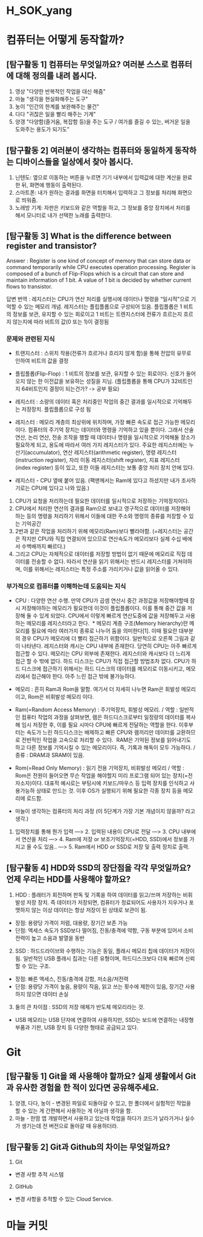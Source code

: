# H_SOK_yang

# 컴퓨터는 어떻게 동작할까?

## [탐구활동 1] 컴퓨터는 무엇일까요? 여러분 스스로 컴퓨터에 대해 정의를 내려 봅시다.

1. 영상 "다양한 반복적인 작업을 대신 해줌"
2. 마늘 "생각을 현실화해주는 도구"
3. 눙이 "인간의 한계를 보완해주는 물건"
4. 다다 "귀찮은 일을 빨리 해주는 기계"
5. 양갱 "다양함(즐거움, 복잡함 등)을 주는 도구 / 여가를 즐길 수 있는, 버거운 일을 도와주는 용도가 되기도"

## [탐구활동 2] 여러분이 생각하는 컴퓨터와 동일하게 동작하는 디바이스들을 일상에서 찾아 봅시다. 

1. 닌텐도: 옆으로 이동하는 버튼을 누르면 기기 내부에서 입력값에 대한 계산을 완료한 뒤, 화면에 행동이 출력된다.
2. 스마트폰: 내가 원하는 결과를 화면을 터치해서 입력하고 그 정보를 처리해 화면으로 띄워줌. 
3. 노래방 기계: 자판은 키보드와 같은 역할을 하고, 그 정보를 중앙 장치에서 처리를 해서 모니터로 내가 선택한 노래를 출력한다. 

## [탐구활동 3] What is the difference between register and transistor?

Answer : Register is one kind of concept of memory that can store data or command temporarily while CPU executes operation processing. Register is composed of a bunch of Flip-Flops which is a circuit that can store and maintain information of 1 bit. A value of 1 bit is decided by whether current flows to transistor.

답변 번역 : 레지스터는 CPU가 연산 처리를 실행시에 데이터나 명령을 “일시적"으로 기억할 수 있는 메모리 개념. 레지스터는 플립플롭으로 구성되어 있음. 플립플롭은 1 비트의 정보를 보관, 유지할 수 있는 회로이고 1 비트는 트렌지스터에 전류가 흐르는지 흐르지 않는지에 따라 비트의 값(0 또는 1)이 결정됨 

### 문제와 관련된 지식
* 트랜지스터 : 스위치 작용(전류가 흐르거나 흐리지 않게 함)을 통해 전압의 유무로 인하여 비트의 값을 결정

* 플립플롭(Flip-Flop) : 1 비트의 정보를 보관, 유지할 수 있는 회로이다. 신호가 들어오지 않는 한 이전값을 보유하는 성질을 지님. (플립플롭을 통해 CPU가 32비트인지 64비트인지 결정이 되는건가? -> 공부 필요)

* 레지스터 : 소량의 데이터 혹은 처리중인 작업의 중간 결과를 일시적으로 기억해두는 저장장치. 플립플롭으로 구성 됨

* 레지스터 : 메모리 계층의 최상위에 위치하며, 가장 빠른 속도로 접근 가능한 메모리이다. 컴퓨터의 주기억 장치는 데이터와 명령을 기억하고 있을 뿐이다. 그래서 산술 연산, 논리 연산, 전송 조작을 행할 때 데이터나 명령을 일시적으로 기억해둘 장소가 필요하게 되고, 용도에 따라서 여러 가지 레지스터가 있다. 주요한 레지스터에는 누산기(accumulator), 연산 레지스터(arithmetic register), 명령 레지스터(instruction register), 자리 이동 레지스터(shift register), 지표 레지스터(index register) 등이 있고, 또한 이들 레지스터는 보통 중앙 처리 장치 안에 있다.

* 레지스터 - CPU 옆에 붙어 있음. (팩맨께서는 Ram에 있다고 하셨지만 내가 조사하기로는 CPU에 있다고 나와 있음.)
1. CPU가 요청을 처리하는데 필요한 데이터를 일시적으로 저장하는 기억장치이다.
2. CPU에서 처리한 연산의 결과를 Ram으로 보내고 영구적으로 데이터를 저장해야 하는 등의 명령을 처리하기 위해서 이들에 대한 주소와 명령의 종류를 저장할 수 있는 기억공간
3. 2번과 같은 작업을 처리하기 위해 메모리(Ram)보다 빨라야함. (=레지스터는 공간은 작지만 CPU와 직접 연결되어 있으므로 연산속도가 메모리보다 실제 수십 배에서 수백배까지 빠르다.) 
4. 그리고 CPU는 자체적으로 데이터를 저장할 방법이 없기 때문에 메모리로 직접 데이터를 전송할 수 없다. 따라서 연산을 읽기 위해서는 반드시 레지스터를 거쳐야하며, 이를 위해서는 레지스터는 특정 주소를 가리키거나 값을 읽어올 수 있다.

### 부가적으로 컴퓨터를 이해하는데 도움되는 지식

* CPU : 다양한 연산 수행. 만약 CPU가 곱셈 연산시 중간 과정값을 저장해야할때 잠시 저장해야하는 메모리가 필요한데 이것이 플립플롭이다. 이를 통해 중간 값을 저장해 둘 수 있게 되었다. CPU에서 이렇게 빠르게 연산도중에 값을 저장해두고 사용하는 메모리를 레지스터라고 한다.
 * 메모리 계층 구조(Memory hierarchy)란 메모리를 필요에 따라 여러가지 종류로 나누어 둠을 의미한다[1]. 이때 필요란 대부분의 경우 CPU가 메모리에 더 빨리 접근하기 위함이다. 일반적으로 오른쪽 그림과 같이 나타낸다. 레지스터와 캐시는 CPU 내부에 존재한다. 당연히 CPU는 아주 빠르게 접근할 수 있다. 메모리는 CPU 외부에 존재한다. 레지스터와 캐시보다 더 느리게 접근 할 수 밖에 없다. 하드 디스크는 CPU가 직접 접근할 방법조차 없다. CPU가 하드 디스크에 접근하기 위해서는 하드 디스크의 데이터를 메모리로 이동시키고, 메모리에서 접근해야 한다. 아주 느린 접근 밖에 불가능하다.

* 메모리 : 흔히 Ram과 Rom을 말함. 여기서 더 자세히 나누면 Ram은 휘발성 메모리이고, Rom은 비휘발성 메모리 이다.

* Ram(=Random Access Memory) : 주기억장치, 휘발성 메모리. / 역할 : 일반적인 컴퓨터 작업의 과정을 살펴보면, 램은 하드디스크로부터 일정량의 데이터를 복사해 임시 저장한 후, 이를 필요 시마다 CPU에 빠르게 전달하는 역할을 한다. 이후부터는 속도가 느린 하드디스크는 배제하고 빠른 CPU와 램끼리만 데이터를 교환하므로 전반적인 작업을 고속으로 처리할 수 있다.  RAM은 기억된 정보를 읽어내기도 하고 다른 정보를 기억시킬 수 있는 메모리이다. 즉, 기록과 해독이 모두 가능하다. / 종류 : DRAM과 SRAM이 있음.

* Rom(=Read Only Memory) : 읽기 전용 기억장치, 비휘발성 메모리 / 역할 : Rom은 전원이 들어오면 무슨 작업을 해야할지 미리 프로그램 되어 있는 장치(=전자소자)이다. 대표적 예시로는 부팅시에 키보드/마우스 등 입력 장치를 인식하고 사용가능하 상태로 만드는 것. 이후 OS가 실행되기 위해 필요한 각종 장치 등을 메모리에 로드함.


* 마늘이 생각하는 컴퓨터의 처리 과정 (이 5단계가 가장 기본 개념이지 않을까? 라고 생각.)
1. 입력장치를 통해 뭔가 입력 —> 2. 입력된 내용이 CPU로 전달 —> 3. CPU 내부에서 연산을 처리 —> 4. Ram에 저장 or 보조기억장치(=HDD, SSD)에서 정보를 가지고 올 수도 있음.. —> 5. Ram에서 HDD or SSD로 저장 및 출력 장치로 출력.



## [탐구활동 4] HDD와 SSD의 장단점을 각각 무엇일까요? 언제 우리는 HDD를 사용해야 할까요?

1. HDD : 플래터가 회전하며 판독 및 기록을 하여 데이터를 읽고/쓰며 저장하는 비휘발성 저장 장치. 즉 데이터가 저장되면, 컴퓨터가 정료되어도 사용자가 지우거나 포맷하지 않는 이상 데이터는 항상 저장이 된 상태로 보관이 됨.
* 장점: 용량당 가격이 저렴, 대용량, 장기간 보존 가능
* 단점: 액세스 속도가 SSD보다 떨어짐, 진동/충격에 약함, 구동 부분에 있어서 소비 전력이 높고 소음과 발열을 동반
2. SSD : 하드드라이브와 수행하는 기능은 동일, 플래시 메모리 칩에 데이터가 저장이 됨. 일반적인 USB 플래시 칩과는 다른 유형이며, 하드디스크보다 더욱 빠르며 신뢰할 수 있는 구조.
* 장점: 빠른 액세스, 진동/충격에 강함, 저소음/저전력
* 단점: 용량당 가격이 높음, 용량이 작음, 읽고 쓰는 횟수에 제한이 있음, 장기간 사용하지 않으면 데이터 손실

3. 둘의 큰 차이점 : SSD의 저장 매체가 반도체 메모리라는 것.

* USB 메모리는 USB 단자에 연결하여 사용하지만, SSD는 보드에 연결하는 내장형 부품과 기판, USB 장치 등 다양한 형태로 공급되고 있다.

# Git

## [탐구활동 1] Git을 왜 사용해야 할까요? 실제 생활에서 Git과 유사한 경험을 한 적이 있다면 공유해주세요.
1. 양갱, 다다, 눙이 - 변경된 파일로 되돌아갈 수 있고, 한 폴더에서 실험적인 작업을 할 수 있는 게 간편해서 사용하는 게 아닐까 생각을 함.
2. 마늘 - 한땀 앱 개발하면서 사용하고 있는데 작업을 하다가 코드가 날라가거나 실수가 생기는데 전 버전으로 돌아갈 때 유용하더라. 

## [탐구활동 2] Git과 Github의 차이는 무엇일까요? 
1. Git
* 변경 사항 추적 시스템
2. GitHub
* 변경 사항을 추적할 수 있는 Cloud Service. 



# 마늘 커밋
